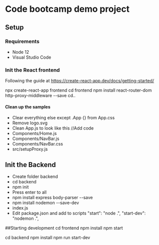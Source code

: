 # Code bootcamp demo project
## Setup
### Requirements
 * Node 12
 * Visual Studio Code
### Init the React frontend 
Following the guide at https://create-react-app.dev/docs/getting-started/

npx create-react-app frontend
cd frontend
npm install react-router-dom http-proxy-middleware --save
cd..

#### Clean up the samples
* Clear everything else except .App {} from App.css
* Remove logo.svg
* Clean App.js to look like this 
  //Add code
* Components/Home.js
* Components/NavBar.js
* Components/NavBar.css
* src/setupProxy.js

## Init the Backend
* Create folder backend
* cd backend
* npm init
* Press enter to all
* npm install express body-parser --save
* npm install nodemon --save-dev 
* index.js
* Edit package.json and add to scripts
    "start": "node .",
    "start-dev": "nodemon .",

##Starting development
 cd frontend
 npm install
 npm start

 cd backend
 npm install
 npm run start-dev



